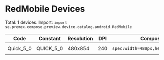 # RedMobile Devices

Total: **1** devices. Import: `import se.premex.compose.preview.device.catalog.android.RedMobile`

| Code | Constant | Resolution | DPI | Compose Spec | Preview Usage |
|------|----------|------------|-----|-------------|---------------|
| Quick_5_0 | QUICK_5_0 | 480x854 | 240 | `spec:width=480px,height=854px,dpi=240` | `@Preview(device = RedMobile.QUICK_5_0)` |

<!-- Generated automatically. Do not edit manually. -->
